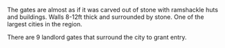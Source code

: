 The gates are almost as if it was carved out of stone with ramshackle huts and buildings. Walls 8-12ft thick and surrounded by stone. One of the largest cities in the region.

There are 9 landlord gates that surround the city to grant entry.